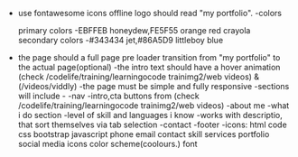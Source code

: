- use fontawesome icons offline
logo should read "my portfolio".
-colors

    primary colors -EBFFEB honeydew,FE5F55 orange red crayola
    secondary colors -#343434 jet,#86A5D9 littleboy blue
    
- the page should a full page pre loader transition from "my portfolio" to the actual page(optional)
-the intro text should have a hover animation    (check /codelife/training/learningocode trainimg2/web videos) & (/videos/viddly)
-the page must be simple and fully responsive
-sections will include -
                -nav
                -intro,cta buttons from (check /codelife/training/learningocode trainimg2/web videos)
                -about me
                -what i do section
                -level of skill and languages i know
                -works with descriptio, that sort themselves via tab selection
                -contact
                -footer
-icons:
html <i class="fab fa-html5"></i>
code <i class="fas fa-code"></i>
css <i class="fab fa-css3"></i>
bootstrap <i class="fab fa-bootstrap"></i>
 javascript <i class="fab fa-js"></i>
 phone <i class="fas fa-phone"></i>
 email <i class="fas fa-envelope"></i>
 contact <i class="fas fa-address-book"></i>
 skill services portfolio
 social media icons <i class="fab fa-facebook"></i> <i class="fab fa-instagram"></i> <i class="fab fa-linkedin"></i>
color scheme(coolours.) 
font